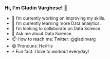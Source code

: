 ### Hi, I'm Gladin Varghese! 👋

- 🔭 I’m currently working on improving my skills.
- 🌱 I’m currently learning more Data analytics.
- 👯 I’m looking to collaborate on Data Science.
- 💬 Ask me about Data Science.
- 📫 How to reach me: Twitter: @gladinvarg
- 😄 Pronouns: He/His
- ⚡ Fun fact: I love to workout everyday!
